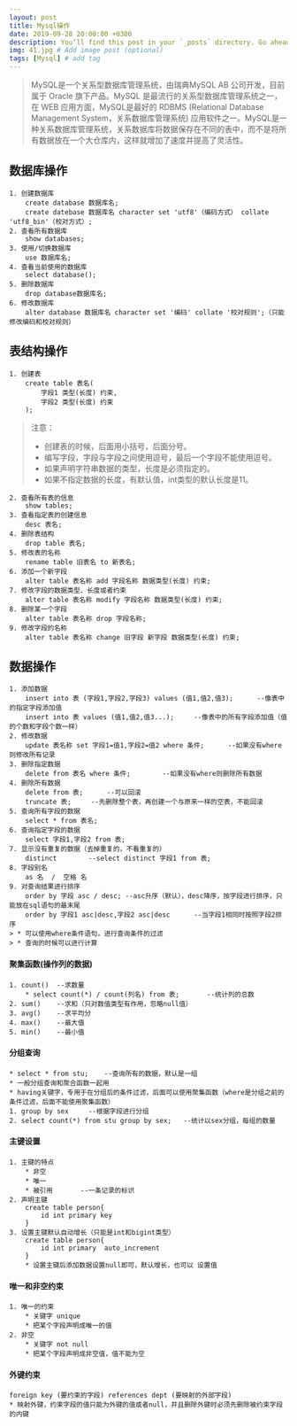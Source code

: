 ```yaml
---
layout: post
title: Mysql操作
date: 2019-09-28 20:00:00 +0300
description: You’ll find this post in your `_posts` directory. Go ahead and edit it and re-build the site to see your changes. # Add post description (optional)
img: 41.jpg # Add image post (optional)
tags: [Mysql] # add tag
---
```


>MySQL是一个关系型数据库管理系统，由瑞典MySQL AB 公司开发，目前属于 Oracle 旗下产品。MySQL 是最流行的关系型数据库管理系统之一，在 WEB 应用方面，MySQL是最好的 RDBMS (Relational Database Management System，关系数据库管理系统) 应用软件之一。MySQL是一种关系数据库管理系统，关系数据库将数据保存在不同的表中，而不是将所有数据放在一个大仓库内，这样就增加了速度并提高了灵活性。

## 数据库操作

```
1. 创建数据库
	create database 数据库名;
	create datebase 数据库名 character set 'utf8'（编码方式） collate 'utf8_bin'（校对方式）;
2. 查看所有数据库
	show databases;
3. 使用/切换数据库
	use 数据库名;
4. 查看当前使用的数据库
	select database();
5. 删除数据库
	drop database数据库名;
6. 修改数据库
	alter database 数据库名 character set '编码' collate '校对规则';（只能修改编码和校对规则）
```

## 表结构操作

```
1. 创建表
	create table 表名(
		字段1 类型(长度) 约束,
		字段2 类型(长度) 约束
	);
```

>注意：
> + 创建表的时候，后面用小括号，后面分号。
> + 编写字段，字段与字段之间使用逗号，最后一个字段不能使用逗号。
> + 如果声明字符串数据的类型，长度是必须指定的。
> + 如果不指定数据的长度，有默认值，int类型的默认长度是11。

```
2. 查看所有表的信息
	show tables;
3. 查看指定表的创建信息
	desc 表名;
4. 删除表结构
	drop table 表名;
5. 修改表的名称
	rename table 旧表名 to 新表名;
6. 添加一个新字段
	alter table 表名称 add 字段名称 数据类型(长度) 约束;
7. 修改字段的数据类型、长度或者约束
	alter table 表名称 modify 字段名称 数据类型(长度) 约束;
8. 删除某一个字段
	alter table 表名称 drop 字段名称;
9. 修改字段的名称
	alter table 表名称 change 旧字段 新字段 数据类型(长度) 约束;
```

## 数据操作

```
1. 添加数据
	insert into 表 (字段1,字段2,字段3) values (值1,值2,值3);		--像表中的指定字段添加值
	insert into 表 values (值1,值2,值3...);		--像表中的所有字段添加值（值的个数和字段个数一样）
2. 修改数据
	update 表名称 set 字段1=值1,字段2=值2 where 条件;		--如果没有where则修改所有记录
3. 删除指定数据
	delete from 表名 where 条件;		--如果没有where则删除所有数据
4. 删除所有数据
	delete from 表;		--可以回滚
	truncate 表;		--先删除整个表，再创建一个与原来一样的空表，不能回滚
5. 查询所有字段的数据
	select * from 表名;
6. 查询指定字段的数据
	select 字段1,字段2 from 表;
7. 显示没有重复的数据（去掉重复的，不看重复的）
	distinct		--select distinct 字段1 from 表;
8. 字段别名
	as 名  /  空格 名
9. 对查询结果进行排序
	order by 字段 asc / desc;	--asc升序（默认），desc降序，按字段进行排序，只能放在sql语句的最末尾
	order by 字段1 asc|desc,字段2 asc|desc    	--当字段1相同时按照字段2排序
> * 可以使用where条件语句，进行查询条件的过滤
> * 查询的时候可以进行计算
```

#### 聚集函数(操作列的数据)

```
1. count()	--求数量
	* select count(*) / count(列名) from 表;		--统计列的总数
2. sum()	--求和（只对数值类型有作用，忽略null值）
3. avg()	--求平均分
4. max()	--最大值
5. min()	--最小值
```

#### 分组查询

```
* select * from stu;	--查询所有的数据，默认是一组
* 一般分组查询和聚合函数一起用
* having关键字，专用于在分组后的条件过滤，后面可以使用聚集函数（where是分组之前的条件过滤，后面不能使用聚集函数）
1. group by sex		--根据字段进行分组
2. select count(*) from stu group by sex;	--统计以sex分组，每组的数量
```

#### 主键设置

```
1. 主键的特点
	* 非空
	* 唯一
	* 被引用		--一条记录的标识
2. 声明主键
	create table person{
		id int primary key
	}
3. 设置主键默认自动增长（只能是int和bigint类型）
	create table person{
		id int primary  auto_increment
	}
	* 设置主键后添加数据设置null即可，默认增长，也可以 设置值
```

#### 唯一和非空约束

```
1. 唯一的约束
	* 关键字 unique
	* 把某个字段声明成唯一的值
2. 非空
	* 关键字 not null
	* 把某个字段声明成非空值，值不能为空
```

#### 外键约束

```
foreign key (要约束的字段) references dept (要映射的外部字段)
* 映射外键，约束字段的值只能为外键的值或者null，并且删除外键时必须先删除被约束字段的内键
```